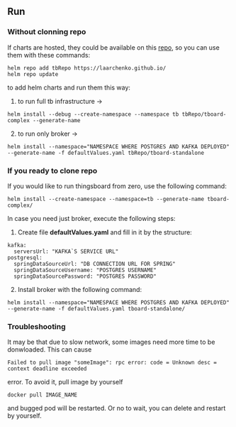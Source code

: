 ## Run

### Without clonning repo
If charts are hosted, they could be available on this [repo](https://laarchenko.github.io/), so you can use them with these commands:
```
helm repo add tbRepo https://laarchenko.github.io/
helm repo update
```
to add helm charts and run them this way:

1. to run full tb infrastructure -> 
```
helm install --debug --create-namespace --namespace tb tbRepo/tboard-complex --generate-name
```
2. to run only broker ->
```
helm install --namespace="NAMESPACE WHERE POSTGRES AND KAFKA DEPLOYED" --generate-name -f defaultValues.yaml tbRepo/tboard-standalone
```
 
### If you ready to clone repo
If you would like to run thingsboard from zero, use the following command:
```
helm install --create-namespace --namespace=tb --generate-name tboard-complex/
```
In case you need just broker, execute the following steps:
1. Create file **defaultValues.yaml** and fill in it by the structure:
```
kafka:
  serversUrl: "KAFKA`S SERVICE URL"
postgresql:
  springDataSourceUrl: "DB CONNECTION URL FOR SPRING"
  springDataSourceUsername: "POSTGRES USERNAME"
  springDataSourcePassword: "POSTGRES PASSWORD"
```
2. Install broker with the following command:
```
helm install --namespace="NAMESPACE WHERE POSTGRES AND KAFKA DEPLOYED" --generate-name -f defaultValues.yaml tboard-standalone/ 
```

### Troubleshooting

It may be that due to slow network, some images need more time to be donwloaded. This can cause
```
Failed to pull image "someImage": rpc error: code = Unknown desc = context deadline exceeded
```
error. To avoid it, pull image by yourself
```
docker pull IMAGE_NAME
```
and bugged pod will be restarted. Or no to wait, you can delete and restart by yourself. 
